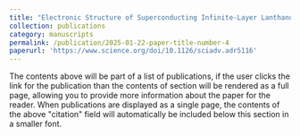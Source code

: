 ```yaml
---
title: "Electronic Structure of Superconducting Infinite-Layer Lanthanum Nickelates"
collection: publications
category: manuscripts
permalink: /publication/2025-01-22-paper-title-number-4
paperurl: 'https://www.science.org/doi/10.1126/sciadv.adr5116'
---
```

The contents above will be part of a list of publications, if the user clicks the link for the publication than the contents of section will be rendered as a full page, allowing you to provide more information about the paper for the reader. When publications are displayed as a single page, the contents of the above "citation" field will automatically be included below this section in a smaller font.
